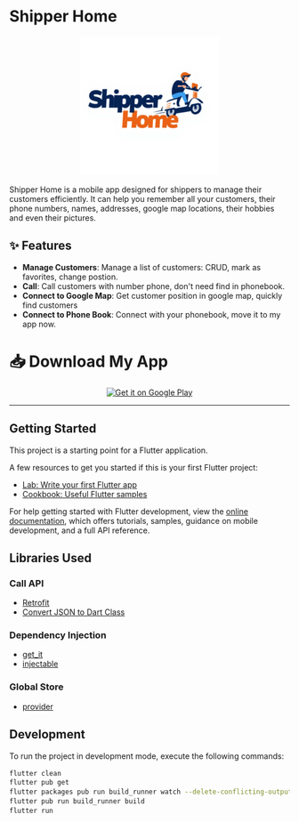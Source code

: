 # Shipper Home

<p align="center">
  <img src="/assets/shipper_home.png" alt="App Icon" width="250">
</p>


Shipper Home is a mobile app designed for shippers to manage their customers efficiently. It can help you remember all your customers, their phone numbers, names, addresses, google map locations, their hobbies and even their pictures.

## ✨ Features

- **Manage Customers**: Manage a list of customers: CRUD, mark as favorites, change postion.
- **Call**: Call customers with number phone, don't need find in phonebook.
- **Connect to Google Map**: Get customer position in google map, quickly find customers
- **Connect to Phone Book**: Connect with your phonebook, move it to my app now.

# 📥 Download My App

<p align="center">
  <a href="">
    <img src="https://upload.wikimedia.org/wikipedia/commons/7/78/Google_Play_Store_badge_EN.svg" height="60" alt="Get it on Google Play">
  </a>

  </a>
</p>

---

## Getting Started

This project is a starting point for a Flutter application.

A few resources to get you started if this is your first Flutter project:

- [Lab: Write your first Flutter app](https://docs.flutter.dev/get-started/codelab)
- [Cookbook: Useful Flutter samples](https://docs.flutter.dev/cookbook)

For help getting started with Flutter development, view the
[online documentation](https://docs.flutter.dev/), which offers tutorials,
samples, guidance on mobile development, and a full API reference.

## Libraries Used

### Call API
- [Retrofit](https://pub.dev/packages/retrofit)
- [Convert JSON to Dart Class](https://javiercbk.github.io/json_to_dart/)

### Dependency Injection
- [get_it](https://pub.dev/packages/get_it)
- [injectable](https://pub.dev/packages/injectable)

### Global Store
- [provider](https://pub.dev/packages/provider)

## Development

To run the project in development mode, execute the following commands:

```sh
flutter clean
flutter pub get
flutter packages pub run build_runner watch --delete-conflicting-outputs
flutter pub run build_runner build
flutter run